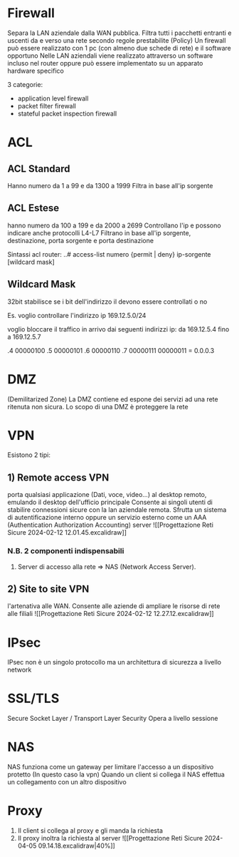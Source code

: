 # Firewall
Separa la LAN aziendale dalla WAN pubblica.
Filtra tutti i pacchetti entranti e uscenti da e verso una rete secondo regole prestabilite (Policy)
Un firewall può essere realizzato con 1 pc (con almeno due schede di rete) e il software opportuno
Nelle LAN aziendali viene realizzato attraverso un software incluso nel router oppure può essere implementato su un apparato hardware specifico

3 categorie:
- application level firewall
- packet filter firewall
- stateful packet inspection firewall

# ACL
## ACL Standard
Hanno numero da 1 a 99 e da 1300 a 1999
Filtra in base all'ip sorgente
## ACL Estese
hanno numero da 100 a 199 e da 2000 a 2699
Controllano l'ip e possono indicare anche protocolli L4-L7
Filtrano in base all'ip sorgente, destinazione, porta sorgente e porta destinazione

Sintassi acl router: ..# access-list numero {permit | deny} ip-sorgente \[wildcard mask]

## Wildcard Mask
32bit stabilisce se i bit dell'indirizzo il devono essere controllati o no

Es. voglio controllare l'indirizzo ip 169.12.5.0/24

voglio bloccare il traffico in arrivo dai seguenti indirizzi ip: da 169.12.5.4 fino a 169.12.5.7

.4    00000100
.5    00000101
.6    00000110
.7    00000111
00000011 = 0.0.0.3

# DMZ
(Demilitarized Zone)
La DMZ contiene ed espone dei servizi ad una rete ritenuta non sicura.
Lo scopo di una DMZ è proteggere la rete

# VPN
Esistono 2 tipi:
## 1) Remote access VPN
porta qualsiasi applicazione (Dati, voce, video...) al desktop remoto, emulando il desktop dell'ufficio principale
Consente ai singoli utenti di stabilire connessioni sicure con la lan aziendale remota. Sfrutta un sistema di autentificazione interno oppure un servizio esterno come un AAA (Authentication Authorization Accounting) server
![[Progettazione Reti Sicure 2024-02-12 12.01.45.excalidraw]]
### N.B. 2 componenti indispensabili
1) Server di accesso alla rete => NAS (Network Access Server). 
## 2) Site to site VPN
l'artenativa alle WAN. Consente alle aziende di ampliare le risorse di rete alle filiali
![[Progettazione Reti Sicure 2024-02-12 12.27.12.excalidraw]]
# IPsec
IPsec non è un singolo protocollo ma un architettura di sicurezza a livello network
# SSL/TLS
Secure Socket Layer / Transport Layer Security
Opera a livello sessione
# NAS
NAS funziona come un gateway per limitare l'accesso a un dispositivo protetto (In questo caso la vpn)
Quando un client si collega il NAS effettua un collegamento con un altro dispositivo
# Proxy

1) Il client si collega al proxy e gli manda la richiesta
2) Il proxy inoltra la richiesta al server
![[Progettazione Reti Sicure 2024-04-05 09.14.18.excalidraw|40%]]

